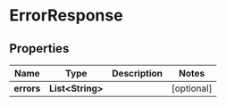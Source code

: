 
# ErrorResponse

## Properties
Name | Type | Description | Notes
------------ | ------------- | ------------- | -------------
**errors** | **List&lt;String&gt;** |  |  [optional]



